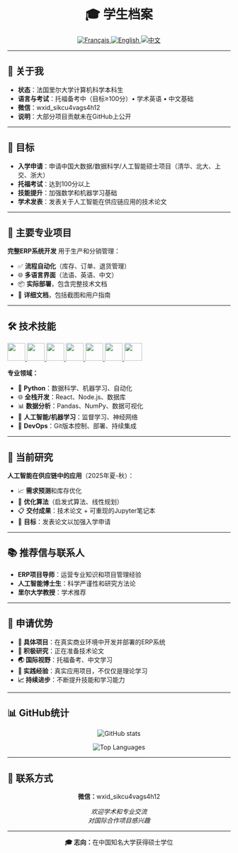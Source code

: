 <div align="center">
  <h1>🎓 学生档案</h1>
  
  <!-- 语言选择器 -->
  <p>
    <a href="README.md">
      <img src="https://img.shields.io/badge/🇫🇷-Français-0055A4?style=for-the-badge&labelColor=EF4135" alt="Français"/>
    </a>
    <a href="README-en.md">
      <img src="https://img.shields.io/badge/🇺🇸-English-B22234?style=for-the-badge&labelColor=FFFFFF" alt="English"/>
    </a>
    <a href="README-zh.md">
      <img src="https://img.shields.io/badge/🇨🇳-中文-DE2910?style=for-the-badge&labelColor=FFDE00" alt="中文"/>
    </a>
  </p>
</div>

---

## 📝 关于我

- **状态**：法国里尔大学计算机科学本科生
- **语言与考试**：托福备考中（目标≥100分）• 学术英语 • 中文基础
- **微信**：wxid_sikcu4vags4h12
- **说明**：大部分项目贡献未在GitHub上公开

---

## 🎯 目标

- **入学申请**：申请中国大数据/数据科学/人工智能硕士项目（清华、北大、上交、浙大）
- **托福考试**：达到100分以上
- **技能提升**：加强数学和机器学习基础
- **学术发表**：发表关于人工智能在供应链应用的技术论文

---

## 💼 主要专业项目

**完整ERP系统开发** 用于生产和分销管理：

- ✅ **流程自动化**（库存、订单、退货管理）
- 🌐 **多语言界面**（法语、英语、中文）
- 📦 **实际部署**，包含完整技术文档
- 📸 **详细文档**，包括截图和用户指南

---

## 🛠️ 技术技能

<p align="left">
  <a href="https://www.python.org" target="_blank">
    <img src="https://cdn.jsdelivr.net/gh/devicons/devicon/icons/python/python-original.svg" width="40" height="40"/>
  </a>
  <a href="https://developer.mozilla.org/docs/Web/JavaScript" target="_blank">
    <img src="https://cdn.jsdelivr.net/gh/devicons/devicon/icons/javascript/javascript-original.svg" width="40" height="40"/>
  </a>
  <a href="https://go.dev" target="_blank">
    <img src="https://cdn.jsdelivr.net/gh/devicons/devicon/icons/go/go-original.svg" width="40" height="40"/>
  </a>
  <a href="https://mysql.com" target="_blank">
    <img src="https://cdn.jsdelivr.net/gh/devicons/devicon/icons/mysql/mysql-original.svg" width="40" height="40"/>
  </a>
  <a href="https://reactjs.org" target="_blank">
    <img src="https://cdn.jsdelivr.net/gh/devicons/devicon/icons/react/react-original.svg" width="40" height="40"/>
  </a>
  <a href="https://nodejs.org" target="_blank">
    <img src="https://cdn.jsdelivr.net/gh/devicons/devicon/icons/nodejs/nodejs-original.svg" width="40" height="40"/>
  </a>
  <a href="https://git-scm.com" target="_blank">
    <img src="https://cdn.jsdelivr.net/gh/devicons/devicon/icons/git/git-original.svg" width="40" height="40"/>
  </a>
</p>

**专业领域：**
- 🐍 **Python**：数据科学、机器学习、自动化
- 🌐 **全栈开发**：React、Node.js、数据库
- 📊 **数据分析**：Pandas、NumPy、数据可视化
- 🤖 **人工智能/机器学习**：监督学习、神经网络
- 🔧 **DevOps**：Git版本控制、部署、持续集成

---

## 🔬 当前研究

**人工智能在供应链中的应用**（2025年夏-秋）：

- 📈 **需求预测**和库存优化
- 🧮 **优化算法**（启发式算法、线性规划）
- 📋 **交付成果**：技术论文 + 可重现的Jupyter笔记本
- 🎯 **目标**：发表论文以加强入学申请

---

## 📚 推荐信与联系人

- **ERP项目导师**：运营专业知识和项目管理经验
- **人工智能博士生**：科学严谨性和研究方法论
- **里尔大学教授**：学术推荐

---

## 📑 申请优势

- **🎯 具体项目**：在真实商业环境中开发并部署的ERP系统
- **🔬 积极研究**：正在准备技术论文
- **🌏 国际视野**：托福备考、中文学习
- **💼 实践经验**：真实应用项目，不仅仅是理论学习
- **📈 持续进步**：不断提升技能和学习能力

---

## 📊 GitHub统计

<p align="center">
  <img src="https://github-readme-stats.vercel.app/api?username=2spy&show_icons=true&theme=dark&count_private=true" alt="GitHub stats" />
</p>

<p align="center">
  <img src="https://github-readme-stats.vercel.app/api/top-langs/?username=2spy&layout=compact&theme=dark" alt="Top Languages" />
</p>

---

## 📱 联系方式

<div align="center">
  <p>
    <strong>微信：</strong>wxid_sikcu4vags4h12
  </p>
  <p>
    <em>欢迎学术和专业交流</em><br>
    <em>对国际合作项目感兴趣</em>
  </p>
</div>

---

<div align="center">
  <p>
    <strong>🎓 志向：</strong>在中国知名大学获得硕士学位
  </p>
</div>
